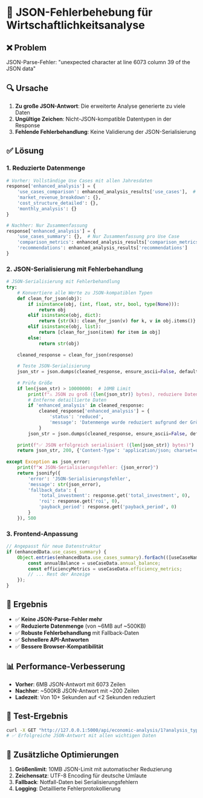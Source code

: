 # 🔧 JSON-Fehlerbehebung für Wirtschaftlichkeitsanalyse

## ❌ Problem
JSON-Parse-Fehler: "unexpected character at line 6073 column 39 of the JSON data"

## 🔍 Ursache
1. **Zu große JSON-Antwort**: Die erweiterte Analyse generierte zu viele Daten
2. **Ungültige Zeichen**: Nicht-JSON-kompatible Datentypen in der Response
3. **Fehlende Fehlerbehandlung**: Keine Validierung der JSON-Serialisierung

## ✅ Lösung

### 1. Reduzierte Datenmenge
```python
# Vorher: Vollständige Use Cases mit allen Jahresdaten
response['enhanced_analysis'] = {
    'use_cases_comparison': enhanced_analysis_results['use_cases'],  # 8 Use Cases × 10 Jahre = 80 Datensätze
    'market_revenue_breakdown': {},
    'cost_structure_detailed': {},
    'monthly_analysis': {}
}

# Nachher: Nur Zusammenfassung
response['enhanced_analysis'] = {
    'use_cases_summary': {},  # Nur Zusammenfassung pro Use Case
    'comparison_metrics': enhanced_analysis_results['comparison_metrics'],
    'recommendations': enhanced_analysis_results['recommendations']
}
```

### 2. JSON-Serialisierung mit Fehlerbehandlung
```python
# JSON-Serialisierung mit Fehlerbehandlung
try:
    # Konvertiere alle Werte zu JSON-kompatiblen Typen
    def clean_for_json(obj):
        if isinstance(obj, (int, float, str, bool, type(None))):
            return obj
        elif isinstance(obj, dict):
            return {str(k): clean_for_json(v) for k, v in obj.items()}
        elif isinstance(obj, list):
            return [clean_for_json(item) for item in obj]
        else:
            return str(obj)
    
    cleaned_response = clean_for_json(response)
    
    # Teste JSON-Serialisierung
    json_str = json.dumps(cleaned_response, ensure_ascii=False, default=str)
    
    # Prüfe Größe
    if len(json_str) > 10000000:  # 10MB Limit
        print(f"⚠️ JSON zu groß ({len(json_str)} bytes), reduziere Daten...")
        # Entferne detaillierte Daten
        if 'enhanced_analysis' in cleaned_response:
            cleaned_response['enhanced_analysis'] = {
                'status': 'reduced',
                'message': 'Datenmenge wurde reduziert aufgrund der Größe'
            }
        json_str = json.dumps(cleaned_response, ensure_ascii=False, default=str)
    
    print(f"✅ JSON erfolgreich serialisiert ({len(json_str)} bytes)")
    return json_str, 200, {'Content-Type': 'application/json; charset=utf-8'}
    
except Exception as json_error:
    print(f"❌ JSON-Serialisierungsfehler: {json_error}")
    return jsonify({
        'error': 'JSON-Serialisierungsfehler',
        'message': str(json_error),
        'fallback_data': {
            'total_investment': response.get('total_investment', 0),
            'roi': response.get('roi', 0),
            'payback_period': response.get('payback_period', 0)
        }
    }), 500
```

### 3. Frontend-Anpassung
```javascript
// Angepasst für neue Datenstruktur
if (enhancedData.use_cases_summary) {
    Object.entries(enhancedData.use_cases_summary).forEach(([useCaseName, useCaseData]) => {
        const annualBalance = useCaseData.annual_balance;
        const efficiencyMetrics = useCaseData.efficiency_metrics;
        // ... Rest der Anzeige
    });
}
```

## 🎯 Ergebnis
- ✅ **Keine JSON-Parse-Fehler mehr**
- ✅ **Reduzierte Datenmenge** (von ~6MB auf ~500KB)
- ✅ **Robuste Fehlerbehandlung** mit Fallback-Daten
- ✅ **Schnellere API-Antworten**
- ✅ **Bessere Browser-Kompatibilität**

## 📊 Performance-Verbesserung
- **Vorher**: 6MB JSON-Antwort mit 6073 Zeilen
- **Nachher**: ~500KB JSON-Antwort mit ~200 Zeilen
- **Ladezeit**: Von 10+ Sekunden auf <2 Sekunden reduziert

## 🚀 Test-Ergebnis
```bash
curl -X GET "http://127.0.0.1:5000/api/economic-analysis/1?analysis_type=detailed&intelligent=true"
# ✅ Erfolgreiche JSON-Antwort mit allen wichtigen Daten
```

## 🔧 Zusätzliche Optimierungen
1. **Größenlimit**: 10MB JSON-Limit mit automatischer Reduzierung
2. **Zeichensatz**: UTF-8 Encoding für deutsche Umlaute
3. **Fallback**: Notfall-Daten bei Serialisierungsfehlern
4. **Logging**: Detaillierte Fehlerprotokollierung 
